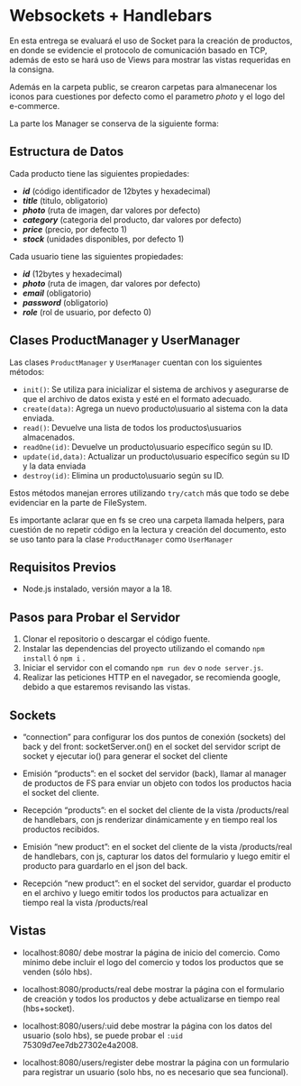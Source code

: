 
# Websockets + Handlebars

En esta entrega se evaluará el uso de Socket para la creación de productos, en donde se evidencie el protocolo de comunicación basado en TCP, además de esto se hará uso de Views para mostrar las vistas requeridas en la consigna.

Además en la carpeta public, se crearon carpetas para almanecenar los iconos para cuestiones por defecto como el parametro *photo* y el logo del e-commerce.

La parte los Manager se conserva de la siguiente forma:

## Estructura de Datos

Cada producto tiene las siguientes propiedades:
- ***id*** (código identificador de 12bytes y hexadecimal)
- ***title*** (titulo, obligatorio)
- ***photo*** (ruta de imagen, dar valores por defecto)
- ***category*** (categoria del producto, dar valores por defecto)
- ***price*** (precio, por defecto 1)
- ***stock*** (unidades disponibles, por defecto 1)

Cada usuario tiene las siguientes propiedades:
- ***id*** (12bytes y hexadecimal)
- ***photo*** (ruta de imagen, dar valores por defecto)
- ***email*** (obligatorio)
- ***password*** (obligatorio)
- ***role*** (rol de usuario, por defecto 0)

## Clases ProductManager y UserManager

Las clases `ProductManager` y `UserManager` cuentan con los siguientes métodos:

- `init()`: Se utiliza para inicializar el sistema de archivos y asegurarse de que el archivo de datos exista y esté en el formato adecuado.
- `create(data)`: Agrega un nuevo producto\usuario al sistema con la data enviada.
- `read()`: Devuelve una lista de todos los productos\usuarios almacenados.
- `readOne(id)`: Devuelve un producto\usuario específico según su ID.
- `update(id,data)`: Actualizar un producto\usuario específico según su ID y la data enviada
- `destroy(id)`: Elimina un producto\usuario según su ID.

Estos métodos manejan errores utilizando `try/catch` más que todo se debe evidenciar en la parte de FileSystem.

Es importante aclarar que en fs se creo una carpeta llamada helpers, para cuestión de no repetir código en la lectura y creación del documento, esto se uso tanto para la  clase `ProductManager` como `UserManager`

## Requisitos Previos
- Node.js instalado, versión mayor a la 18.

## Pasos para Probar el Servidor
1. Clonar el repositorio o descargar el código fuente.
2. Instalar las dependencias del proyecto utilizando el comando `npm install` ó `npm i` .
3. Iniciar el servidor con el comando `npm run dev` o `node server.js`.
4. Realizar las peticiones HTTP en el navegador, se recomienda google, debido a que estaremos revisando las vistas.

## Sockets

- “connection” para configurar los dos puntos de conexión (sockets) del back y del front:
socketServer.on() en el socket del servidor
script de socket y ejecutar io() para generar el socket del cliente
- Emisión “products”: en el socket del servidor (back), llamar al manager de productos de FS para enviar un objeto con todos los productos hacia el socket del cliente.
- Recepción “products”: en el socket del cliente de la vista /products/real de handlebars, con js renderizar dinámicamente y en tiempo real los productos recibidos.

- Emisión “new product”: en el socket del cliente de la vista /products/real de handlebars, con js, capturar los datos del formulario y luego emitir el producto para guardarlo en el json del back.

- Recepción “new product”: en el socket del servidor, guardar el producto en el archivo y luego emitir todos los productos para actualizar en tiempo real la vista /products/real

## Vistas

- localhost:8080/ debe mostrar la página de inicio del comercio. Como mínimo debe incluir el logo del comercio y todos los productos que se venden (sólo hbs). 

- localhost:8080/products/real debe mostrar la página con el formulario de creación y todos los productos y debe actualizarse en tiempo real (hbs+socket).

- localhost:8080/users/:uid debe mostrar la página con los datos del usuario (solo hbs), se puede probar el `:uid` 75309d7ee7db27302e4a2008.

- localhost:8080/users/register debe mostrar la página con un formulario para registrar un usuario (solo hbs, no es necesario que sea funcional).
